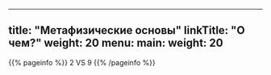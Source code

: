 
---
title: "Метафизические основы"
linkTitle: "О чем?"
weight: 20
menu:
  main:
    weight: 20
---

{{% pageinfo %}}
2 VS 9
{{% /pageinfo %}}
